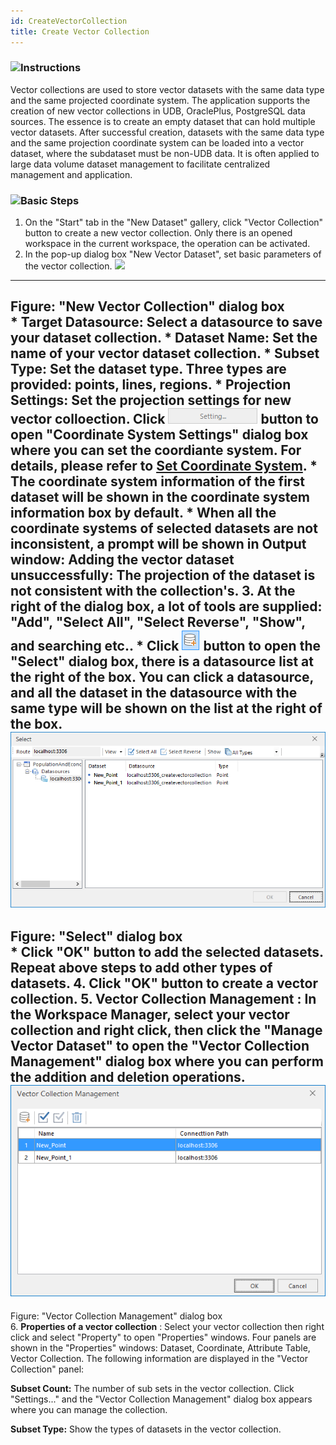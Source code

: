 ```yaml
---
id: CreateVectorCollection 
title: Create Vector Collection
---
```

### ![](../../img/read.gif)Instructions

Vector collections are used to store vector datasets with the same data type
and the same projected coordinate system. The application supports the
creation of new vector collections in UDB, OraclePlus, PostgreSQL data
sources. The essence is to create an empty dataset that can hold multiple
vector datasets. After successful creation, datasets with the same data type
and the same projection coordinate system can be loaded into a vector dataset,
where the subdataset must be non-UDB data. It is often applied to large data
volume dataset management to facilitate centralized management and
application.

### ![](../../img/read.gif)Basic Steps

  1. On the "Start" tab in the "New Dataset" gallery, click "Vector Collection" button to create a new vector collection. Only there is an opened workspace in the current workspace, the operation can be activated.
  2. In the pop-up dialog box "New Vector Dataset", set basic parameters of the vector collection.
![](img/CreateVectorgroup.png)  
---  
Figure: "New Vector Collection" dialog box  
    * **Target Datasource:** Select a datasource to save your dataset collection. 
    * **Dataset Name:** Set the name of your vector dataset collection.
    * **Subset Type:** Set the dataset type. Three types are provided: points, lines, regions.
    * **Projection Settings:** Set the projection settings for new vector colloection. Click ![](img-en/SetPrjButton.png) button to open "Coordinate System Settings" dialog box where you can set the coordiante system. For details, please refer to [Set Coordinate System](../Projection/SetPrjCoordSys.htm).
      * The coordinate system information of the first dataset will be shown in the coordinate system information box by default.
      * When all the coordinate systems of selected datasets are not inconsistent, a prompt will be shown in Output window: Adding the vector dataset unsuccessfully: The projection of the dataset is not consistent with the collection's.
  3. At the right of the dialog box, a lot of tools are supplied: "Add", "Select All", "Select Reverse", "Show", and searching etc.. 
    * Click ![](img-en/AddDataset.png) button to open the "Select" dialog box, there is a datasource list at the right of the box. You can click a datasource, and all the dataset in the datasource with the same type will be shown on the list at the right of the box.
![](img-en/SelectDataset.png)  
---  
Figure: "Select" dialog box  
    * Click "OK" button to add the selected datasets. Repeat above steps to add other types of datasets.
  4. Click "OK" button to create a vector collection.
  5. **Vector Collection Management** : In the Workspace Manager, select your vector collection and right click, then click the "Manage Vector Dataset" to open the "Vector Collection Management" dialog box where you can perform the addition and deletion operations.
![](img-en/DatasetManagement.png)  
---  
Figure: "Vector Collection Management" dialog box  
  6. **Properties of a vector collection** : Select your vector collection then right click and select "Property" to open "Properties" windows. Four panels are shown in the "Properties" windows: Dataset, Coordinate, Attribute Table, Vector Collection. The following information are displayed in the "Vector Collection" panel: 

**Subset Count:** The number of sub sets in the vector collection. Click
"Settings..." and the "Vector Collection Management" dialog box appears where
you can manage the collection.

**Subset Type:** Show the types of datasets in the vector collection.



